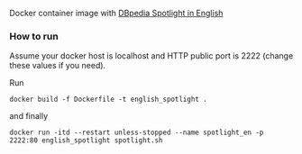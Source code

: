 Docker container image with [DBpedia Spotlight in English](http://dbpedia.org)

### How to run

Assume your docker host is localhost and HTTP public port is 2222 (change these values if you need).

Run

    docker build -f Dockerfile -t english_spotlight .

and finally

    docker run -itd --restart unless-stopped --name spotlight_en -p 2222:80 english_spotlight spotlight.sh
